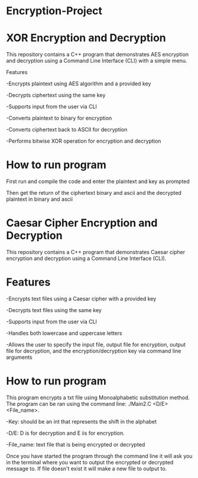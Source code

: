 # Encryption-Project
# XOR Encryption and Decryption
This repository contains a C++ program that demonstrates AES encryption and decryption using a Command Line Interface (CLI) with a simple menu.

Features

-Encrypts plaintext using AES algorithm and a provided key

-Decrypts ciphertext using the same key

-Supports input from the user via CLI

-Converts plaintext to binary for encryption

-Converts ciphertext back to ASCII for decryption

-Performs bitwise XOR operation for encryption and decryption

# How to run program

First run and compile the code and enter the plaintext and key as prompted

Then get the return of the ciphertext binary and ascii and the decrypted plaintext in binary and ascii

# Caesar Cipher Encryption and Decryption
This repository contains a C++ program that demonstrates Caesar cipher encryption and decryption using a Command Line Interface (CLI).

# Features

-Encrypts text files using a Caesar cipher with a provided key

-Decrypts text files using the same key

-Supports input from the user via CLI

-Handles both lowercase and uppercase letters

-Allows the user to specify the input file, output file for encryption, output file for decryption, and the encryption/decryption key via command line arguments

# How to run program

This program encrypts a txt file using Monoalphabetic substitution method. The program can be ran using the command line: ./Main2.C <Key> <D/E> <File_name>. 

-Key: should be an int that represents the shift in the alphabet 

-D/E: D is for decryption and E iis for encryption. 

-File_name: text file that is being encrypted or decrypted

Once you have started the program through the command line it will ask you in the terminal where you want to output the encrypted or decrypted message to. If file doesn't exist it will make a new file to output to. 
